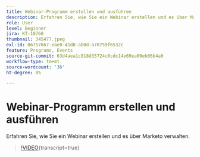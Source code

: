 ```yaml
---
title: Webinar-Programm erstellen und ausführen
description: Erfahren Sie, wie Sie ein Webinar erstellen und es über Marketo verwalten.
role: User
level: Beginner
jira: KT-10760
thumbnail: 345477.jpeg
exl-id: 06757667-eae0-41d8-ab0d-a70759f6532c
feature: Programs, Events
source-git-commit: 63d4aea1c818d35724c0cdc14e69ea00eb06b4a0
workflow-type: tm+mt
source-wordcount: '36'
ht-degree: 0%

---
```


# Webinar-Programm erstellen und ausführen

Erfahren Sie, wie Sie ein Webinar erstellen und es über Marketo verwalten.

>[!VIDEO](https://video.tv.adobe.com/v/345477/?quality=12&learn=on){transcript=true}
